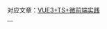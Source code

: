 对应文章：[VUE3+TS+微前端实践](https://github.com/Kuari/Blog/issues/61)

<img src="../../../assets/wx_qr.png" alt="公众号" style="zoom:23%;" />
